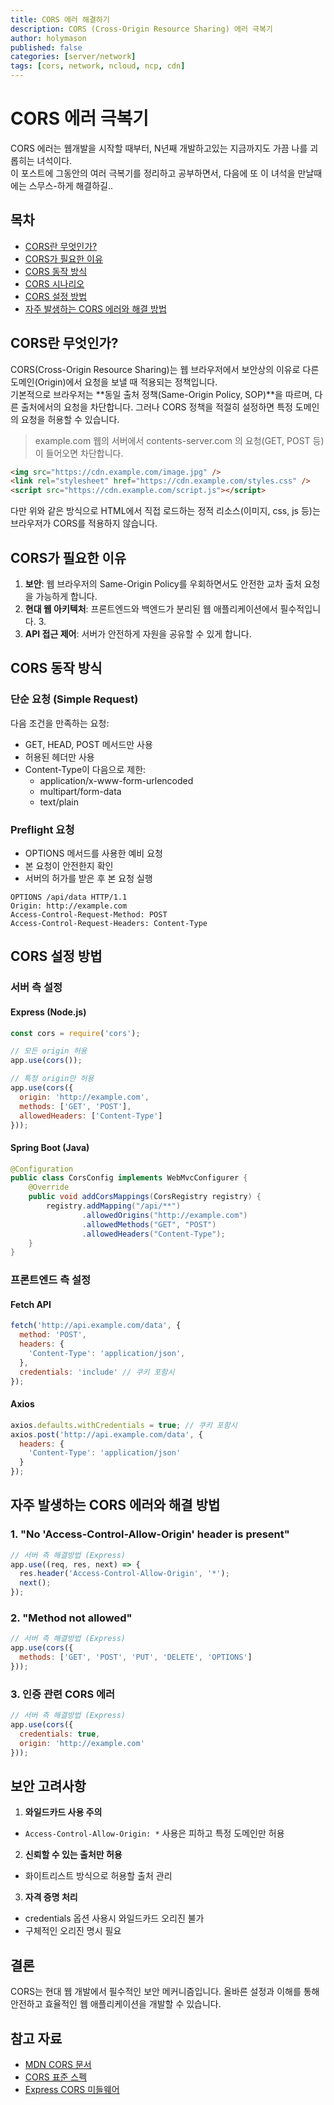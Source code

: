 ```yaml
---
title: CORS 에러 해결하기
description: CORS (Cross-Origin Resource Sharing) 에러 극복기
author: holymason
published: false
categories: [server/network]
tags: [cors, network, ncloud, ncp, cdn]
---
```


# CORS 에러 극복기
CORS 에러는 웹개발을 시작할 때부터, N년째 개발하고있는 지금까지도 가끔 나를 괴롭히는 녀석이다.  
이 포스트에 그동안의 여러 극복기를 정리하고 공부하면서, 다음에 또 이 녀석을 만날때에는 스무스-하게 해결하길..

## 목차
- [CORS란 무엇인가?](#cors란-무엇인가)
- [CORS가 필요한 이유](#cors가-필요한-이유)
- [CORS 동작 방식](#cors-동작-방식)
- [CORS 시나리오](#cors-시나리오)
- [CORS 설정 방법](#cors-설정-방법)
- [자주 발생하는 CORS 에러와 해결 방법](#자주-발생하는-cors-에러와-해결-방법)

## CORS란 무엇인가?
CORS(Cross-Origin Resource Sharing)는 웹 브라우저에서 보안상의 이유로 다른 도메인(Origin)에서 요청을 보낼 때 적용되는 정책입니다.  
기본적으로 브라우저는 **동일 출처 정책(Same-Origin Policy, SOP)**을 따르며, 다른 출처에서의 요청을 차단합니다. 그러나 CORS 정책을 적절히 설정하면 특정 도메인의 요청을 허용할 수 있습니다.
> example.com 웹의 서버에서 contents-server.com 의 요청(GET, POST 등)이 들어오면 차단합니다.
 
```html
<img src="https://cdn.example.com/image.jpg" />
<link rel="stylesheet" href="https://cdn.example.com/styles.css" />
<script src="https://cdn.example.com/script.js"></script>
```
다만 위와 같은 방식으로 HTML에서 직접 로드하는 정적 리소스(이미지, css, js 등)는 브라우저가 CORS를 적용하지 않습니다.


## CORS가 필요한 이유

1. **보안**: 웹 브라우저의 Same-Origin Policy를 우회하면서도 안전한 교차 출처 요청을 가능하게 합니다.
2. **현대 웹 아키텍처**: 프론트엔드와 백엔드가 분리된 웹 애플리케이션에서 필수적입니다.
   3. 
3. **API 접근 제어**: 서버가 안전하게 자원을 공유할 수 있게 합니다.

## CORS 동작 방식

### 단순 요청 (Simple Request)
다음 조건을 만족하는 요청:
- GET, HEAD, POST 메서드만 사용
- 허용된 헤더만 사용
- Content-Type이 다음으로 제한:
  - application/x-www-form-urlencoded
  - multipart/form-data
  - text/plain

### Preflight 요청
- OPTIONS 메서드를 사용한 예비 요청
- 본 요청이 안전한지 확인
- 서버의 허가를 받은 후 본 요청 실행

```http
OPTIONS /api/data HTTP/1.1
Origin: http://example.com
Access-Control-Request-Method: POST
Access-Control-Request-Headers: Content-Type
```

## CORS 설정 방법

### 서버 측 설정

#### Express (Node.js)
```javascript
const cors = require('cors');

// 모든 origin 허용
app.use(cors());

// 특정 origin만 허용
app.use(cors({
  origin: 'http://example.com',
  methods: ['GET', 'POST'],
  allowedHeaders: ['Content-Type']
}));
```

#### Spring Boot (Java)
```java
@Configuration
public class CorsConfig implements WebMvcConfigurer {
    @Override
    public void addCorsMappings(CorsRegistry registry) {
        registry.addMapping("/api/**")
                .allowedOrigins("http://example.com")
                .allowedMethods("GET", "POST")
                .allowedHeaders("Content-Type");
    }
}
```

### 프론트엔드 측 설정

#### Fetch API
```javascript
fetch('http://api.example.com/data', {
  method: 'POST',
  headers: {
    'Content-Type': 'application/json',
  },
  credentials: 'include' // 쿠키 포함시
});
```

#### Axios
```javascript
axios.defaults.withCredentials = true; // 쿠키 포함시
axios.post('http://api.example.com/data', {
  headers: {
    'Content-Type': 'application/json'
  }
});
```

## 자주 발생하는 CORS 에러와 해결 방법

### 1. "No 'Access-Control-Allow-Origin' header is present"
```javascript
// 서버 측 해결방법 (Express)
app.use((req, res, next) => {
  res.header('Access-Control-Allow-Origin', '*');
  next();
});
```

### 2. "Method not allowed"
```javascript
// 서버 측 해결방법 (Express)
app.use(cors({
  methods: ['GET', 'POST', 'PUT', 'DELETE', 'OPTIONS']
}));
```

### 3. 인증 관련 CORS 에러
```javascript
// 서버 측 해결방법 (Express)
app.use(cors({
  credentials: true,
  origin: 'http://example.com'
}));
```

## 보안 고려사항

1. **와일드카드 사용 주의**
  - `Access-Control-Allow-Origin: *` 사용은 피하고 특정 도메인만 허용

2. **신뢰할 수 있는 출처만 허용**
  - 화이트리스트 방식으로 허용할 출처 관리

3. **자격 증명 처리**
  - credentials 옵션 사용시 와일드카드 오리진 불가
  - 구체적인 오리진 명시 필요

## 결론

CORS는 현대 웹 개발에서 필수적인 보안 메커니즘입니다. 올바른 설정과 이해를 통해 안전하고 효율적인 웹 애플리케이션을 개발할 수 있습니다.

## 참고 자료
- [MDN CORS 문서](https://developer.mozilla.org/ko/docs/Web/HTTP/CORS)
- [CORS 표준 스펙](https://fetch.spec.whatwg.org/#cors-protocol)
- [Express CORS 미들웨어](https://expressjs.com/en/resources/middleware/cors.html)
